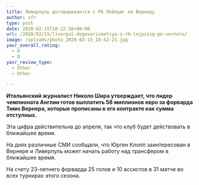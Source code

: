 ```yaml
---
title: Ливерпуль договаривается с РБ Лейпциг по Вернеру
author: xfr
type: post
date: 2020-02-15T18:22:56+00:00
url: /2020/02/15/liverpul-dogovarivaetsya-s-rb-lejpczig-po-verneru/
image: /uploads/photo_2020-02-15_18-52-21.jpg
yasr_overall_rating:
  - 0
  - 0
yasr_review_type:
  - Other
  - Other

---
```

**Итальянский журналист Николо Шира утверждает, что лидер чемпионата Англии готов выплатить 58 миллионов евро за форварда Тимо Вернера, которые прописаны в его контракте как сумма отступных.**

Эта цифра действительна до апреля, так что клуб будет действовать в ближайшее время.

На днях различные СМИ сообщали, что Юрген Клопп заинтересован в Вернере и Ливерпуль может начать работу над трансфером в ближайшее время.

На счету 23-летнего форварда 25 голов и 10 ассистов в 31 матче во всех турнирах этого сезона.